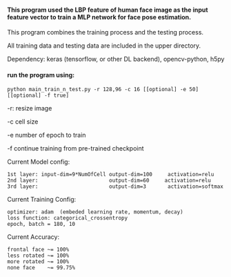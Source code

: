 #### This program used the LBP feature of human face image as the input feature vector to train a MLP network for face pose estimation. 
This program combines the training process and the testing process.

All training data and testing data are included in the upper directory.

Dependency: keras (tensorflow, or other DL backend), opencv-python, h5py


#### run the program using:
```
python main_train_n_test.py -r 128,96 -c 16 [[optional] -e 50] [[optional] -f true]  
```
-r: resize image

-c cell size

-e number of epoch to train

-f continue training from pre-trained checkpoint


Current Model config:

    1st layer: input-dim=9*NumOfCell output-dim=100     activation=relu
    2nd layer:                       output-dim=60     activation=relu
    3rd layer:                       output-dim=3       activation=softmax
    

Current Training Config:

    optimizer: adam  (embeded learning rate, momentum, decay)
    loss function: categorical_crossentropy
    epoch, batch = 180, 10

Current Accuracy:

    frontal face ~= 100%
    less rotated ~= 100%
    more rotated ~= 100%
    none face    ~= 99.75%


  
          

